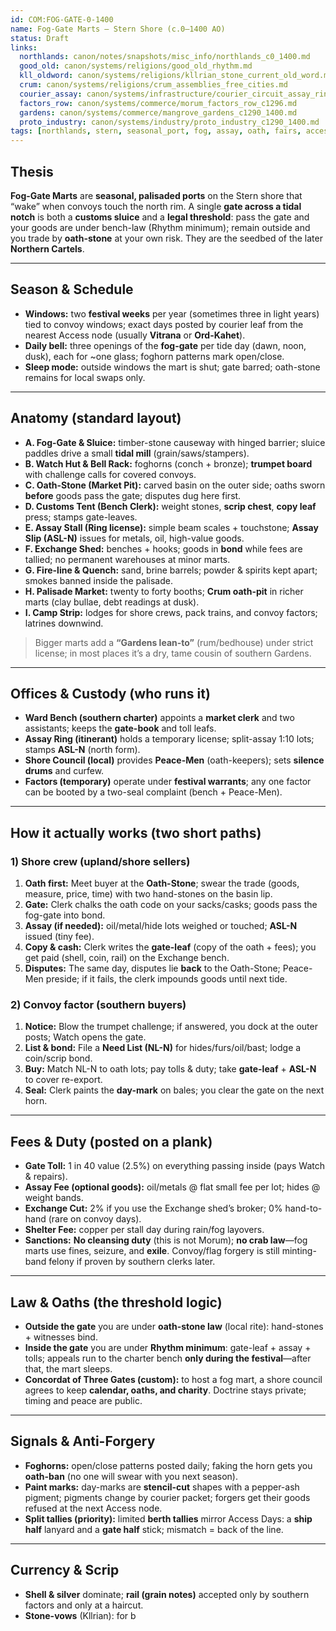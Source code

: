 ```yaml
---
id: COM:FOG-GATE-0-1400
name: Fog-Gate Marts — Stern Shore (c.0–1400 AO)
status: Draft
links:
  northlands: canon/notes/snapshots/misc_info/northlands_c0_1400.md
  good_old: canon/systems/religions/good_old_rhythm.md
  kll_oldword: canon/systems/religions/kllrian_stone_current_old_word.md
  crum: canon/systems/religions/crum_assemblies_free_cities.md
  courier_assay: canon/systems/infrastructure/courier_circuit_assay_ring_c700_1300.md
  factors_row: canon/systems/commerce/morum_factors_row_c1296.md
  gardens: canon/systems/commerce/mangrove_gardens_c1290_1400.md
  proto_industry: canon/systems/industry/proto_industry_c1290_1400.md
tags: [northlands, stern, seasonal_port, fog, assay, oath, fairs, access_days, cartels]
---
```


## Thesis
**Fog-Gate Marts** are **seasonal, palisaded ports** on the Stern shore that “wake” when convoys touch the north rim. A single **gate across a tidal notch** is both a **customs sluice** and a **legal threshold**: pass the gate and your goods are under bench-law (Rhythm minimum); remain outside and you trade by **oath-stone** at your own risk. They are the seedbed of the later **Northern Cartels**.

---

## Season & Schedule
- **Windows:** two **festival weeks** per year (sometimes three in light years) tied to convoy windows; exact days posted by courier leaf from the nearest Access node (usually **Vitrana** or **Ord-Kahet**).
- **Daily bell:** three openings of the **fog-gate** per tide day (dawn, noon, dusk), each for ~one glass; foghorn patterns mark open/close.
- **Sleep mode:** outside windows the mart is shut; gate barred; oath-stone remains for local swaps only.

---

## Anatomy (standard layout)
- **A. Fog-Gate & Sluice:** timber-stone causeway with hinged barrier; sluice paddles drive a small **tidal mill** (grain/saws/stampers).
- **B. Watch Hut & Bell Rack:** foghorns (conch + bronze); **trumpet board** with challenge calls for covered convoys.
- **C. Oath-Stone (Market Pit):** carved basin on the outer side; oaths sworn **before** goods pass the gate; disputes dug here first.
- **D. Customs Tent (Bench Clerk):** weight stones, **scrip chest**, **copy leaf** press; stamps gate-leaves.
- **E. Assay Stall (Ring license):** simple beam scales + touchstone; **Assay Slip (ASL-N)** issues for metals, oil, high-value goods.
- **F. Exchange Shed:** benches + hooks; goods in **bond** while fees are tallied; no permanent warehouses at minor marts.
- **G. Fire-line & Quench:** sand, brine barrels; powder & spirits kept apart; smokes banned inside the palisade.
- **H. Palisade Market:** twenty to forty booths; **Crum oath-pit** in richer marts (clay bullae, debt readings at dusk).
- **I. Camp Strip:** lodges for shore crews, pack trains, and convoy factors; latrines downwind.

> Bigger marts add a **“Gardens lean-to”** (rum/bedhouse) under strict license; in most places it’s a dry, tame cousin of southern Gardens.

---

## Offices & Custody (who runs it)
- **Ward Bench (southern charter)** appoints a **market clerk** and two assistants; keeps the **gate-book** and toll leafs.
- **Assay Ring (itinerant)** holds a temporary license; split-assay 1:10 lots; stamps **ASL-N** (north form).
- **Shore Council (local)** provides **Peace-Men** (oath-keepers); sets **silence drums** and curfew.
- **Factors (temporary)** operate under **festival warrants**; any one factor can be booted by a two-seal complaint (bench + Peace-Men).

---

## How it actually works (two short paths)

### 1) Shore crew (upland/shore sellers)
1. **Oath first:** Meet buyer at the **Oath-Stone**; swear the trade (goods, measure, price, time) with two hand-stones on the basin lip.  
2. **Gate:** Clerk chalks the oath code on your sacks/casks; goods pass the fog-gate into bond.  
3. **Assay (if needed):** oil/metal/hide lots weighed or touched; **ASL-N** issued (tiny fee).  
4. **Copy & cash:** Clerk writes the **gate-leaf** (copy of the oath + fees); you get paid (shell, coin, rail) on the Exchange bench.  
5. **Disputes:** The same day, disputes lie **back** to the Oath-Stone; Peace-Men preside; if it fails, the clerk impounds goods until next tide.

### 2) Convoy factor (southern buyers)
1. **Notice:** Blow the trumpet challenge; if answered, you dock at the outer posts; Watch opens the gate.  
2. **List & bond:** File a **Need List (NL-N)** for hides/furs/oil/bast; lodge a coin/scrip bond.  
3. **Buy:** Match NL-N to oath lots; pay tolls & duty; take **gate-leaf** + **ASL-N** to cover re-export.  
4. **Seal:** Clerk paints the **day-mark** on bales; you clear the gate on the next horn.

---

## Fees & Duty (posted on a plank)
- **Gate Toll:** 1 in 40 value (2.5%) on everything passing inside (pays Watch & repairs).  
- **Assay Fee (optional goods):** oil/metals @ flat small fee per lot; hides @ weight bands.  
- **Exchange Cut:** 2% if you use the Exchange shed’s broker; 0% hand-to-hand (rare on convoy days).  
- **Shelter Fee:** copper per stall day during rain/fog layovers.
- **Sanctions:** **No cleansing duty** (this is not Morum); **no crab law**—fog marts use fines, seizure, and **exile**. Convoy/flag forgery is still minting-band felony if proven by southern clerks later.

---

## Law & Oaths (the threshold logic)
- **Outside the gate** you are under **oath-stone law** (local rite): hand-stones + witnesses bind.  
- **Inside the gate** you are under **Rhythm minimum**: gate-leaf + assay + tolls; appeals run to the charter bench **only during the festival**—after that, the mart sleeps.
- **Concordat of Three Gates (custom):** to host a fog mart, a shore council agrees to keep **calendar, oaths, and charity**. Doctrine stays private; timing and peace are public.

---

## Signals & Anti-Forgery
- **Foghorns:** open/close patterns posted daily; faking the horn gets you **oath-ban** (no one will swear with you next season).  
- **Paint marks:** day-marks are **stencil-cut** shapes with a pepper-ash pigment; pigments change by courier packet; forgers get their goods refused at the next Access node.
- **Split tallies (priority):** limited **berth tallies** mirror Access Days: a **ship half** lanyard and a **gate half** stick; mismatch = back of the line.

---

## Currency & Scrip
- **Shell & silver** dominate; **rail (grain notes)** accepted only by southern factors and only at a haircut.  
- **Stone-vows** (Kllrian): for b